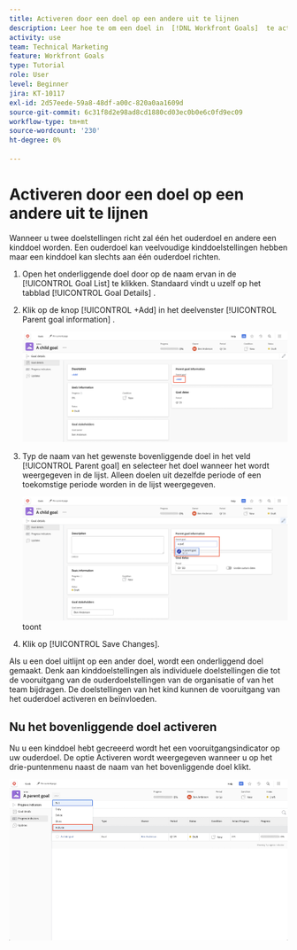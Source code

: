 ```yaml
---
title: Activeren door een doel op een andere uit te lijnen
description: Leer hoe te om een doel in  [!DNL Workfront Goals]  te activeren door het aan een ander doel te richten.
activity: use
team: Technical Marketing
feature: Workfront Goals
type: Tutorial
role: User
level: Beginner
jira: KT-10117
exl-id: 2d57eede-59a8-48df-a00c-820a0aa1609d
source-git-commit: 6c31f8d2e98ad8cd1880cd03ec0b0e6c0fd9ec09
workflow-type: tm+mt
source-wordcount: '230'
ht-degree: 0%

---
```


# Activeren door een doel op een andere uit te lijnen

Wanneer u twee doelstellingen richt zal één het ouderdoel en andere een kinddoel worden. Een ouderdoel kan veelvoudige kinddoelstellingen hebben maar een kinddoel kan slechts aan één ouderdoel richten.

1. Open het onderliggende doel door op de naam ervan in de [!UICONTROL Goal List] te klikken. Standaard vindt u uzelf op het tabblad [!UICONTROL Goal Details] .
1. Klik op de knop [!UICONTROL +Add] in het deelvenster [!UICONTROL Parent goal information] .

   ![&#x200B; het schermschot van A van het [!UICONTROL Goal Details] lusje &#x200B;](assets/06-workfront-goals-align-goals.png)

1. Typ de naam van het gewenste bovenliggende doel in het veld [!UICONTROL Parent goal] en selecteer het doel wanneer het wordt weergegeven in de lijst. Alleen doelen uit dezelfde periode of een toekomstige periode worden in de lijst weergegeven.

   ![&#x200B; het schermschot van A van het [!UICONTROL Goal Details] paneel dat het [!UICONTROL Parent goal information] paneel &#x200B;](assets/07-workfront-goals-align-to.png) toont

1. Klik op [!UICONTROL Save Changes].

Als u een doel uitlijnt op een ander doel, wordt een onderliggend doel gemaakt. Denk aan kinddoelstellingen als individuele doelstellingen die tot de vooruitgang van de ouderdoelstellingen van de organisatie of van het team bijdragen. De doelstellingen van het kind kunnen de vooruitgang van het ouderdoel activeren en beïnvloeden.

## Nu het bovenliggende doel activeren

Nu u een kinddoel hebt gecreeerd wordt het een vooruitgangsindicator op uw ouderdoel. De optie Activeren wordt weergegeven wanneer u op het drie-puntenmenu naast de naam van het bovenliggende doel klikt.

![&#x200B; A het schermschot die hoe te om het ouderdoel te activeren tonen.](assets/activate-the-parent-goal.png)

